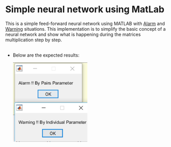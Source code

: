 # Simple neural network using MatLab

This is a simple feed-forward neural network using MATLAB with [Alarm](https://github.com/LetsAI/Simple-neural-network-using-MatLab/blob/master/Alarm.png) and [Warning](https://github.com/LetsAI/Simple-neural-network-using-MatLab/blob/master/Warning.png) situations. This implementation is to simplify the basic concept of a neural network and show what is happening during the matrices multiplication step by step. <br><br>
* Below are the expected results: <br>

     ![](https://github.com/LetsAI/Simple-neural-network-using-MatLab/blob/master/Results.png)


